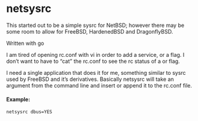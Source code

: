 # netsysrc
This started out to be a simple sysrc for NetBSD; however there may be some room to allow for FreeBSD, HardenedBSD and DragonflyBSD.

Written with go

I am tired of opening rc.conf with vi in order to add a service, or a flag. I don’t want to have to “cat” the rc.conf to see the rc status of a or flag.

I need a single application that does it for me, something similar to sysrc used by FreeBSD and it’s derivatives. Basically netsysrc will take an argument from the command line and insert or append it to the rc.conf file. 

  #### Example:
  ```netsysrc dbus=YES```
